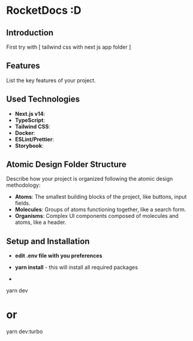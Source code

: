 # RocketDocs :D

## Introduction

First try with [ tailwind css with next js app folder ]

## Features

List the key features of your project.

## Used Technologies

- **Next.js v14**:
- **TypeScript**:
- **Tailwind CSS**:
- **Docker**:
- **ESLint/Prettier**:
- **Storybook**:

## Atomic Design Folder Structure

Describe how your project is organized following the atomic design methodology:

- **Atoms**: The smallest building blocks of the project, like buttons, input fields.
- **Molecules**: Groups of atoms functioning together, like a search form.
- **Organisms**: Complex UI components composed of molecules and atoms, like a header.

## Setup and Installation

- **edit .env file with you preferences**
- **yarn install** - this will install all required packages

- ```bash

yarn dev

# or

yarn dev:turbo

```
